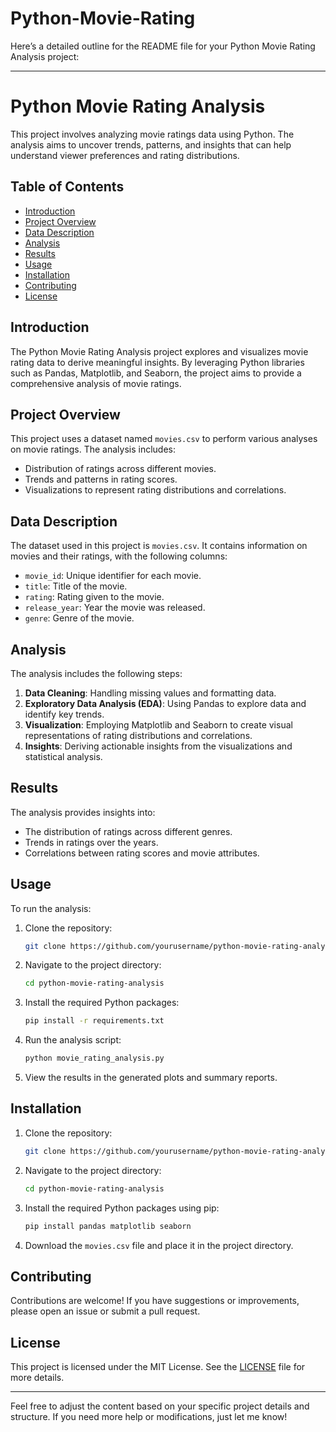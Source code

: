 # Python-Movie-Rating

Here’s a detailed outline for the README file for your Python Movie Rating Analysis project:

---

# Python Movie Rating Analysis

This project involves analyzing movie ratings data using Python. The analysis aims to uncover trends, patterns, and insights that can help understand viewer preferences and rating distributions.

## Table of Contents

- [Introduction](#introduction)
- [Project Overview](#project-overview)
- [Data Description](#data-description)
- [Analysis](#analysis)
- [Results](#results)
- [Usage](#usage)
- [Installation](#installation)
- [Contributing](#contributing)
- [License](#license)

## Introduction

The Python Movie Rating Analysis project explores and visualizes movie rating data to derive meaningful insights. By leveraging Python libraries such as Pandas, Matplotlib, and Seaborn, the project aims to provide a comprehensive analysis of movie ratings.

## Project Overview

This project uses a dataset named `movies.csv` to perform various analyses on movie ratings. The analysis includes:

- Distribution of ratings across different movies.
- Trends and patterns in rating scores.
- Visualizations to represent rating distributions and correlations.

## Data Description

The dataset used in this project is `movies.csv`. It contains information on movies and their ratings, with the following columns:

- `movie_id`: Unique identifier for each movie.
- `title`: Title of the movie.
- `rating`: Rating given to the movie.
- `release_year`: Year the movie was released.
- `genre`: Genre of the movie.

## Analysis

The analysis includes the following steps:

1. **Data Cleaning**: Handling missing values and formatting data.
2. **Exploratory Data Analysis (EDA)**: Using Pandas to explore data and identify key trends.
3. **Visualization**: Employing Matplotlib and Seaborn to create visual representations of rating distributions and correlations.
4. **Insights**: Deriving actionable insights from the visualizations and statistical analysis.

## Results

The analysis provides insights into:

- The distribution of ratings across different genres.
- Trends in ratings over the years.
- Correlations between rating scores and movie attributes.

## Usage

To run the analysis:

1. Clone the repository:

   ```bash
   git clone https://github.com/yourusername/python-movie-rating-analysis.git
   ```

2. Navigate to the project directory:

   ```bash
   cd python-movie-rating-analysis
   ```

3. Install the required Python packages:

   ```bash
   pip install -r requirements.txt
   ```

4. Run the analysis script:

   ```bash
   python movie_rating_analysis.py
   ```

5. View the results in the generated plots and summary reports.

## Installation

1. Clone the repository:

   ```bash
   git clone https://github.com/yourusername/python-movie-rating-analysis.git
   ```

2. Navigate to the project directory:

   ```bash
   cd python-movie-rating-analysis
   ```

3. Install the required Python packages using pip:

   ```bash
   pip install pandas matplotlib seaborn
   ```

4. Download the `movies.csv` file and place it in the project directory.

## Contributing

Contributions are welcome! If you have suggestions or improvements, please open an issue or submit a pull request.

## License

This project is licensed under the MIT License. See the [LICENSE](LICENSE) file for more details.

---

Feel free to adjust the content based on your specific project details and structure. If you need more help or modifications, just let me know!
